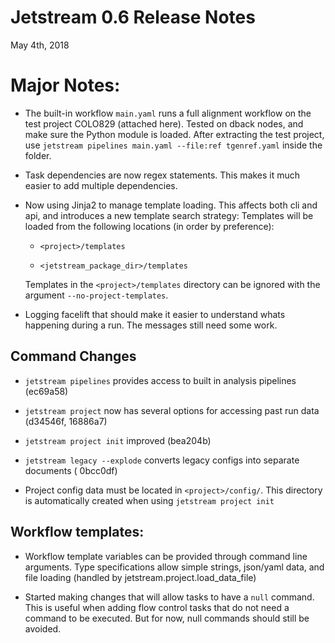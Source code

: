 # Jetstream 0.6 Release Notes

May 4th, 2018

# Major Notes: 

- The built-in workflow `main.yaml` runs a full alignment workflow on the test project COLO829 (attached here). Tested on dback nodes, and make sure the Python module is loaded.  After extracting the test project,  use `jetstream pipelines main.yaml --file:ref tgenref.yaml` inside the folder. 

- Task dependencies are now regex statements. This makes it much easier to add multiple dependencies. 

- Now using Jinja2 to manage template loading. This affects both cli and api, and introduces a new template search strategy: Templates will be loaded from the following locations (in order by preference):

     - `<project>/templates`

     - `<jetstream_package_dir>/templates`

    Templates in the `<project>/templates` directory can be ignored with the argument `--no-project-templates`. 

- Logging facelift that should make it easier to understand whats happening during a run. The messages still need some work. 

## Command Changes

- `jetstream pipelines` provides access to built in analysis pipelines (ec69a58)

- `jetstream project` now has several options for accessing past run data (d34546f, 
16886a7)

- `jetstream project init` improved (bea204b)

- `jetstream legacy --explode` converts legacy configs into separate documents (
0bcc0df)

- Project config data must be located in `<project>/config/`. This directory is automatically created when using `jetstream project init`


## Workflow templates:

- Workflow template variables can be provided through command line arguments. Type specifications allow simple strings, json/yaml data, and file loading (handled by jetstream.project.load_data_file)

- Started making changes that will allow tasks to have a `null` command. This is useful when adding flow control tasks that do not need a command to be executed. But for now, null commands should still be avoided.


